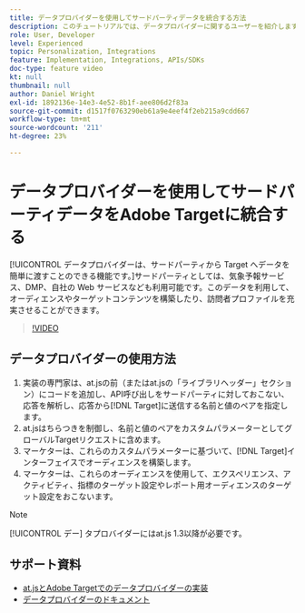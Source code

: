 ```yaml
---
title: データプロバイダーを使用してサードパーティデータを統合する方法
description: このチュートリアルでは、データプロバイダーに関するユーザーを紹介します。 データプロバイダー機能を使用して、サードパーティからAdobe Targetにデータを簡単に渡す方法を説明します。
role: User, Developer
level: Experienced
topic: Personalization, Integrations
feature: Implementation, Integrations, APIs/SDKs
doc-type: feature video
kt: null
thumbnail: null
author: Daniel Wright
exl-id: 1892136e-14e3-4e52-8b1f-aee806d2f83a
source-git-commit: d1517f0763290eb61a9e4eef4f2eb215a9cdd667
workflow-type: tm+mt
source-wordcount: '211'
ht-degree: 23%

---
```


# データプロバイダーを使用してサードパーティデータをAdobe Targetに統合する

[!UICONTROL データプロバイダーは、サードパーティから Target へデータを簡単に渡すことのできる機能です。]サードパーティとしては、気象予報サービス、DMP、自社の Web サービスなども利用可能です。このデータを利用して、オーディエンスやターゲットコンテンツを構築したり、訪問者プロファイルを充実させることができます。

>[!VIDEO](https://video.tv.adobe.com/v/22349/?quality=12)

## データプロバイダーの使用方法

1. 実装の専門家は、at.jsの前（またはat.jsの「ライブラリヘッダー」セクション）にコードを追加し、API呼び出しをサードパーティに対しておこない、応答を解析し、応答から[!DNL Target]に送信する名前と値のペアを指定します。
1. at.jsはちらつきを制御し、名前と値のペアをカスタムパラメーターとしてグローバルTargetリクエストに含めます。
1. マーケターは、これらのカスタムパラメーターに基づいて、[!DNL Target]インターフェイスでオーディエンスを構築します。
1. マーケターは、これらのオーディエンスを使用して、エクスペリエンス、アクティビティ、指標のターゲット設定やレポート用オーディエンスのターゲット設定をおこないます。

>[!NOTE]
>
>[!UICONTROL デー] タプロバイダーにはat.js 1.3以降が必要です。

## サポート資料

* [at.jsとAdobe Targetでのデータプロバイダーの実装](implement-data-providers-to-integrate-third-party-data.md)
* [データプロバイダーのドキュメント](https://experienceleague.adobe.com/docs/target/using/implement-target/client-side/at-js-implementation/functions-overview/targetgobalsettings.html?lang=en#data-providers)
